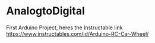 # AnalogtoDigital
First Arduino Project, heres the Instructable link
https://www.instructables.com/id/Arduino-RC-Car-Wheel/
